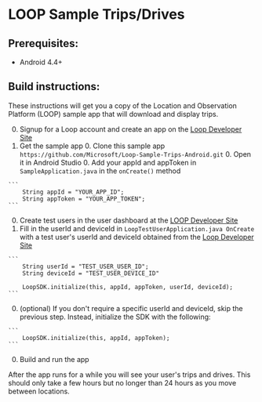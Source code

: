 # LOOP Sample Trips/Drives

## Prerequisites:
  * Android 4.4+

## Build instructions:
These instructions will get you a copy of the Location and Observation Platform (LOOP) sample app that will download and display trips.

  0. Signup for a Loop account and create an app on the [Loop Developer Site](https://www.loop.ms)
  0. Get the sample app
    0. Clone this sample app `https://github.com/Microsoft/Loop-Sample-Trips-Android.git`
    0. Open it in Android Studio
    0. Add your appId and appToken in `SampleApplication.java` in the `onCreate()` method

    ```
        String appId = "YOUR_APP_ID";
        String appToken = "YOUR_APP_TOKEN";
    ```
  0. Create test users in the user dashboard at the [LOOP Developer Site](https://www.loop.ms)
  0. Fill in the userId and deviceId in `LoopTestUserApplication.java OnCreate` with a test user's userId and deviceId obtained from the [Loop Developer Site](https://www.loop.ms)

    ```
        String userId = "TEST_USER_USER_ID";
        String deviceId = "TEST_USER_DEVICE_ID"
        
        LoopSDK.initialize(this, appId, appToken, userId, deviceId);
    ```
  0. (optional) If you don't require a specific userId and deviceId, skip the previous step. Instead, initialize the SDK with the following:

    ```
        LoopSDK.initialize(this, appId, appToken);
    ```
  0. Build and run the app

After the app runs for a while you will see your user's trips and drives. This should only take a few hours but no longer than 24 hours as you move between locations.
